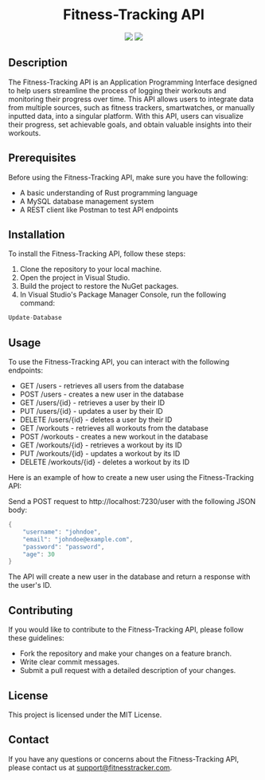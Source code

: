  <h1 align="center">Fitness-Tracking API</h1>

<p align="center">
  <img src="https://img.shields.io/badge/Language-Rust-orange.svg">
  <img src="https://img.shields.io/badge/License-MIT-blue.svg">
</p>

## Description

The Fitness-Tracking API is an Application Programming Interface designed to help users streamline the process of logging their workouts and monitoring their progress over time. This API allows users to integrate data from multiple sources, such as fitness trackers, smartwatches, or manually inputted data, into a singular platform. With this API, users can visualize their progress, set achievable goals, and obtain valuable insights into their workouts.

## Prerequisites

Before using the Fitness-Tracking API, make sure you have the following:
- A basic understanding of Rust programming language
- A MySQL database management system
- A REST client like Postman to test API endpoints

## Installation

To install the Fitness-Tracking API, follow these steps:
1. Clone the repository to your local machine.
2. Open the project in Visual Studio.
3. Build the project to restore the NuGet packages.
4. In Visual Studio's Package Manager Console, run the following command:
```rust
Update-Database
```
## Usage
To use the Fitness-Tracking API, you can interact with the following endpoints:

- GET /users - retrieves all users from the database
- POST /users - creates a new user in the database
- GET /users/{id} - retrieves a user by their ID
- PUT /users/{id} - updates a user by their ID
- DELETE /users/{id} - deletes a user by their ID
- GET /workouts - retrieves all workouts from the database
- POST /workouts - creates a new workout in the database
- GET /workouts/{id} - retrieves a workout by its ID
- PUT /workouts/{id} - updates a workout by its ID
- DELETE /workouts/{id} - deletes a workout by its ID

Here is an example of how to create a new user using the Fitness-Tracking API:

Send a POST request to http://localhost:7230/user with the following JSON body:
```rust
{
    "username": "johndoe",
    "email": "johndoe@example.com",
    "password": "password",
    "age": 30
}
```
The API will create a new user in the database and return a response with the user's ID.

## Contributing
If you would like to contribute to the Fitness-Tracking API, please follow these guidelines:

- Fork the repository and make your changes on a feature branch.
- Write clear commit messages.
- Submit a pull request with a detailed description of your changes.

## License
This project is licensed under the MIT License.

## Contact
If you have any questions or concerns about the Fitness-Tracking API, please contact us at support@fitnesstracker.com.

